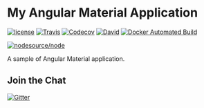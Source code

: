 # My Angular Material Application

[![license](https://img.shields.io/github/license/ebaskoro/my-angular-material-app.svg?style=plastic)]()
[![Travis](https://img.shields.io/travis/ebaskoro/my-angular-material-app.svg?style=plastic)](https://travis-ci.org/ebaskoro/my-angular-material-app)
[![Codecov](https://img.shields.io/codecov/c/github/ebaskoro/my-angular-material-app.svg?style=plastic)](https://codecov.io/gh/ebaskoro/my-angular-material-app)
[![David](https://img.shields.io/david/ebaskoro/my-angular-material-app.svg?style=plastic)](https://david-dm.org/ebaskoro/my-angular-material-app)
[![Docker Automated Build](https://img.shields.io/docker/automated/ebaskoro/my-angular-material-app.svg?style=plastic)]()

[![nodesource/node](http://dockeri.co/image/ebaskoro/my-angular-material-app)](https://hub.docker.com/r/ebaskoro/my-angular-material-app/)

A sample of Angular Material application.

## Join the Chat

[![Gitter](https://img.shields.io/gitter/room/ebaskoro/my-angular-material-app.svg?style=plastic)](https://gitter.im/ebaskoro/my-angular-material-app)
